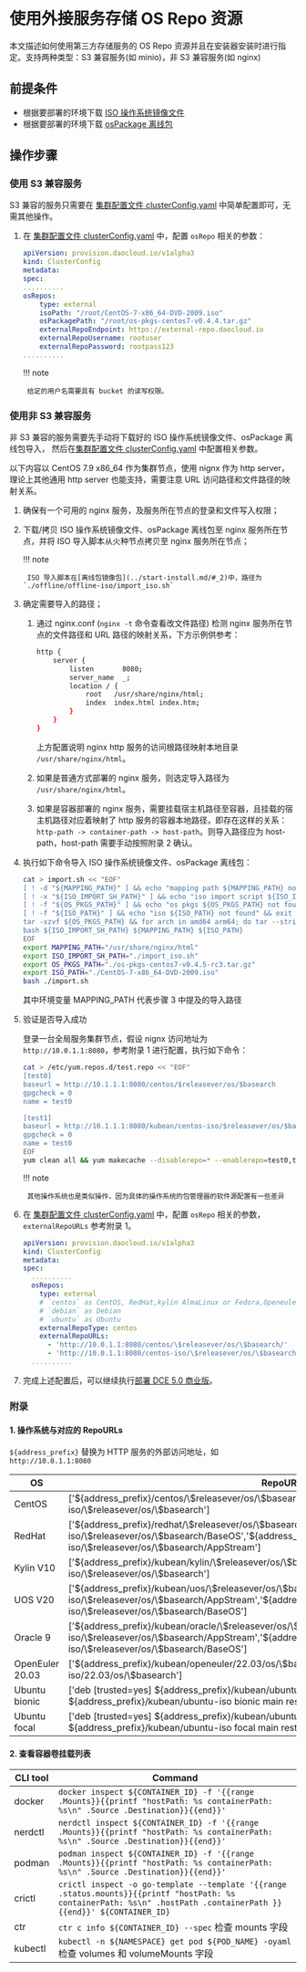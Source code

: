 # 使用外接服务存储 OS Repo 资源

本文描述如何使用第三方存储服务的 OS Repo 资源并且在安装器安装时进行指定。支持两种类型：S3 兼容服务(如 minio)，非 S3 兼容服务(如 nginx)

## 前提条件

- 根据要部署的环境下载 [ISO 操作系统镜像文件](../start-install.md/#iso)
- 根据要部署的环境下载 [osPackage 离线包](../start-install.md/#ospackage)

## 操作步骤

### 使用 S3 兼容服务

S3 兼容的服务只需要在 [集群配置文件 clusterConfig.yaml](../cluster-config.md) 中简单配置即可，无需其他操作。

1. 在 [集群配置文件 clusterConfig.yaml](../cluster-config.md) 中，配置 `osRepo` 相关的参数：

    ```yaml
    apiVersion: provision.daocloud.io/v1alpha3
    kind: ClusterConfig
    metadata:
    spec:
    ..........
    osRepos:
        type: external
        isoPath: "/root/CentOS-7-x86_64-DVD-2009.iso"
        osPackagePath: "/root/os-pkgs-centos7-v0.4.4.tar.gz"
        externalRepoEndpoint: https://external-repo.daocloud.io
        externalRepoUsername: rootuser
        externalRepoPassword: rootpass123
    ..........
    ```

    !!! note

        给定的用户名需要具有 bucket 的读写权限。

### 使用非 S3 兼容服务

非 S3 兼容的服务需要先手动将下载好的 ISO 操作系统镜像文件、osPackage 离线包导入，
然后在[集群配置文件 clusterConfig.yaml](../cluster-config.md) 中配置相关参数。

以下内容以 CentOS 7.9 x86_64 作为集群节点，使用 nignx 作为 http server，
理论上其他通用 http server 也能支持，需要注意 URL 访问路径和文件路径的映射关系。

1. 确保有一个可用的 nginx 服务，及服务所在节点的登录和文件写入权限；

2. 下载/拷贝 ISO 操作系统镜像文件、osPackage 离线包至 nginx 服务所在节点，并将 ISO 导入脚本从火种节点拷贝至 nginx 服务所在节点；

    !!! note

        ISO 导入脚本在[离线包镜像包](../start-install.md/#_2)中，路径为 `./offline/offline-iso/import_iso.sh`

3. 确定需要导入的路径；

    1. 通过 nginx.conf (`nginx -t` 命令查看改文件路径) 检测 nginx 服务所在节点的文件路径和 URL 路径的映射关系，下方示例供参考：

        ```bash
        http {
            server {
                listen       8080;
                server_name  _;
                location / {
                    root   /usr/share/nginx/html;
                    index  index.html index.htm;
                }
            }
        }
        ```

       上方配置说明 nginx http 服务的访问根路径映射本地目录 `/usr/share/nginx/html`。

    2. 如果是普通方式部署的 nginx 服务，则选定导入路径为 `/usr/share/nginx/html`。

    3. 如果是容器部署的 nginx 服务，需要挂载宿主机路径至容器，且挂载的宿主机路径对应着映射了 http 服务的容器本地路径，即存在这样的关系：
       `http-path -> container-path -> host-path`。则导入路径应为 host-path，host-path 需要手动按照附录 2 确认。

4. 执行如下命令导入 ISO 操作系统镜像文件、osPackage 离线包：

    ```bash
    cat > import.sh << "EOF"
    [ ! -d "${MAPPING_PATH}" ] && echo "mapping path ${MAPPING_PATH} not found" && exit 1
    [ ! -x "${ISO_IMPORT_SH_PATH}" ] && echo "iso import script ${ISO_IMPORT_SH_PATH} not found or not executable" && exit 1
    [ ! -f "${OS_PKGS_PATH}" ] && echo "os pkgs ${OS_PKGS_PATH} not found" && exit 1
    [ ! -f "${ISO_PATH}" ] && echo "iso ${ISO_PATH} not found" && exit 1
    tar -xzvf ${OS_PKGS_PATH} && for arch in amd64 arm64; do tar --strip-components=1 -xzvf os-pkgs/os-pkgs-${arch}.tar.gz -C ${MAPPING_PATH}; done && rm -rf os-pkgs
    bash ${ISO_IMPORT_SH_PATH} ${MAPPING_PATH} ${ISO_PATH}
    EOF
    export MAPPING_PATH="/usr/share/nginx/html"
    export ISO_IMPORT_SH_PATH="./import_iso.sh"
    export OS_PKGS_PATH="./os-pkgs-centos7-v0.4.5-rc3.tar.gz"
    export ISO_PATH="./CentOS-7-x86_64-DVD-2009.iso"
    bash ./import.sh
    ```

    其中环境变量 MAPPING_PATH 代表步骤 3 中提及的导入路径

5. 验证是否导入成功

    登录一台全局服务集群节点，假设 nignx 访问地址为 `http://10.0.1.1:8080`，参考附录 1 进行配置，执行如下命令：

    ```bash
    cat > /etc/yum.repos.d/test.repo << "EOF"
    [test0]
    baseurl = http://10.1.1.1:8080/centos/$releasever/os/$basearch
    gpgcheck = 0
    name = test0
    
    [test1]
    baseurl = http://10.1.1.1:8080/kubean/centos-iso/$releasever/os/$basearch
    gpgcheck = 0
    name = test0
    EOF
    yum clean all && yum makecache --disablerepo=* --enablerepo=test0,test1
    ```

    !!! note

        其他操作系统也是类似操作，因为具体的操作系统的包管理器的软件源配置有一些差异

6. 在 [集群配置文件 clusterConfig.yaml](../cluster-config.md) 中，配置 `osRepo` 相关的参数，`externalRepoURLs` 参考附录 1。

    ```yaml
    apiVersion: provision.daocloud.io/v1alpha3
    kind: ClusterConfig
    metadata:
    spec:
      ..........
      osRepos:
        type: external
        # `centos` as CentOS, RedHat,kylin AlmaLinux or Fedora,Openeuler
        # `debian` as Debian
        # `ubuntu` as Ubuntu
        externalRepoType: centos
        externalRepoURLs:
          - 'http://10.0.1.1:8080/centos/\$releasever/os/\$basearch/'
          - 'http://10.0.1.1:8080/centos-iso/\$releasever/os/\$basearch/'
      ..........
    ```

7. 完成上述配置后，可以继续执行[部署 DCE 5.0 商业版](../start-install.md)。

### 附录

#### 1. 操作系统与对应的 RepoURLs

`${address_prefix}` 替换为 HTTP 服务的外部访问地址，如 `http://10.0.1.1:8080`

| OS | RepoURLs |
| --- | --- |
| CentOS| ['\${address_prefix}/centos/\\\$releasever/os/\\\$basearch','\${address_prefix}/centos-iso/\\\$releasever/os/\\\$basearch'] |
| RedHat | ['\${address_prefix}/redhat/\\\$releasever/os/\\\$basearch','\${address_prefix}/redhat-iso/\\\$releasever/os/\\\$basearch/BaseOS','\${address_prefix}/redhat-iso/\\\$releasever/os/\\\$basearch/AppStream'] |
| Kylin V10| ['\${address_prefix}/kubean/kylin/\\\$releasever/os/\\\$basearch','\${address_prefix}/kubean/kylin-iso/\\\$releasever/os/\\\$basearch'] |
| UOS V20| ['\${address_prefix}/kubean/uos/\\\$releasever/os/\\\$basearch','\${address_prefix}/kubean/uos-iso/\\\$releasever/os/\\\$basearch/AppStream','\${address_prefix}/kubean/uos-iso/\\\$releasever/os/\\\$basearch/BaseOS'] |
| Oracle 9 | ['\${address_prefix}/kubean/oracle/\\\$releasever/os/\\\$basearch','\${address_prefix}/kubean/oracle-iso/\\\$releasever/os/\\\$basearch/AppStream','\${address_prefix}/kubean/oracle-iso/\\\$releasever/os/\\\$basearch/BaseOS'] |
| OpenEuler 20.03 | ['\${address_prefix}/kubean/openeuler/22.03/os/\\\$basearch','\${address_prefix}/kubean/openeuler-iso/22.03/os/\\\$basearch'] |
| Ubuntu bionic | ['deb [trusted=yes] \${address_prefix}/kubean/ubuntu/amd64 bionic/','deb [trusted=yes] \${address_prefix}/kubean/ubuntu-iso bionic main restricted'] |
| Ubuntu focal | ['deb [trusted=yes] \${address_prefix}/kubean/ubuntu/amd64 focal/','deb [trusted=yes] \${address_prefix}/kubean/ubuntu-iso focal main restricted']|

#### 2. 查看容器卷挂载列表

| CLI tool | Command |
| --- | --- |
|docker|`docker inspect ${CONTAINER_ID} -f '{{range .Mounts}}{{printf "hostPath: %s containerPath: %s\n" .Source .Destination}}{{end}}'`|
|nerdctl|`nerdctl inspect ${CONTAINER_ID} -f '{{range .Mounts}}{{printf "hostPath: %s containerPath: %s\n" .Source .Destination}}{{end}}'`|
|podman| `podman inspect ${CONTAINER_ID} -f '{{range .Mounts}}{{printf "hostPath: %s containerPath: %s\n" .Source .Destination}}{{end}}'`|
|crictl| `crictl inspect -o go-template --template '{{range .status.mounts}}{{printf "hostPath: %s containerPath: %s\n" .hostPath .containerPath }}{{end}}' ${CONTAINER_ID}`|
|ctr| `ctr c info ${CONTAINER_ID} --spec` 检查 mounts 字段 |
|kubectl|`kubectl -n ${NAMESPACE} get pod ${POD_NAME} -oyaml` 检查 volumes 和 volumeMounts 字段 |
